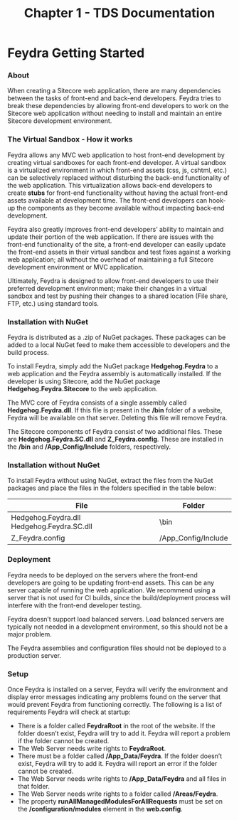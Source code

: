 ﻿---
title: Chapter 1 - TDS Documentation
layout: TdsLayout
---

# Feydra Getting Started

### About
When creating a Sitecore web application, there are many dependencies between the tasks of 
front-end and back-end developers. Feydra tries to break these dependencies by allowing 
front-end developers to work on the Sitecore web application without needing to install 
and maintain an entire Sitecore development environment.

### The Virtual Sandbox - How it works
Feydra allows any MVC web application to host front-end development by creating virtual 
sandboxes for each front-end developer.  A virtual sandbox is a virtualized environment 
in which front-end assets (css, js, cshtml, etc.) can be selectively replaced without 
disturbing the back-end functionality of the web application. This virtualization allows 
back-end developers to create **stubs** for front-end functionality without having the actual 
front-end assets available at development time. The front-end developers can hook-up the 
components as they become available without impacting back-end development.

Feydra also greatly improves front-end developers’ ability to maintain and update their 
portion of the web application. If there are issues with the front-end functionality of 
the site, a front-end developer can easily update the front-end assets in their virtual 
sandbox and test fixes against a working web application; all without the overhead of 
maintaining a full Sitecore development environment or MVC application.

Ultimately, Feydra is designed to allow front-end developers to use their preferred 
development environment; make their changes in a virtual sandbox and test by pushing 
their changes to a shared location (File share, FTP, etc.) using standard tools.

### Installation with NuGet
Feydra is distributed as a .zip of NuGet packages. These packages can be added to a local 
NuGet feed to make them accessible to developers and the build process.

To install Feydra, simply add the NuGet package **Hedgehog.Feydra** to a web application 
and the Feydra assembly is automatically installed. If the developer is using Sitecore, 
add the NuGet package **Hedgehog.Feydra.Sitecore** to the web application.

The MVC core of Feydra consists of a single assembly called **Hedgehog.Feydra.dll**. If 
this file is present in the **/bin** folder of a website, Feydra will be available on that 
server. Deleting this file will remove Feydra.

The Sitecore components of Feydra consist of two additional files. These are 
**Hedgehog.Feydra.SC.dll** and **Z_Feydra.config**. These are installed in the **/bin** and 
**/App_Config/Include** folders, respectively.

### Installation without NuGet
To install Feydra without using NuGet, extract the files from the NuGet packages and place the 
files in the folders specified in the table below:

| File | Folder | 
| ---- | ------ | 
| Hedgehog.Feydra.dll Hedgehog.Feydra.SC.dll | \bin | 
| Z_Feydra.config | /App_Config/Include | 

### Deployment
Feydra needs to be deployed on the servers where the front-end developers are going to 
be updating front-end assets. This can be any server capable of running the web 
application. We recommend using a server that is not used for CI builds, since the 
build/deployment process will interfere with the front-end developer testing.

Feydra doesn’t support load balanced servers. Load balanced servers are typically not 
needed in a development environment, so this should not be a major problem.

The Feydra assemblies and configuration files should not be deployed to a production 
server.

### Setup
Once Feydra is installed on a server, Feydra will verify the environment and display 
error messages indicating any problems found on the server that would prevent Feydra 
from functioning correctly. The following is a list of requirements Feydra will check 
at startup:

- There is a folder called **FeydraRoot** in the root of the website. If the folder 
doesn’t exist, Feydra will try to add it. Feydra will report a problem if the folder 
cannot be created.
- The Web Server needs write rights to **FeydraRoot**.
- There must be a folder called **/App_Data/Feydra**.  If the folder doesn’t exist, 
Feydra will try to add it. Feydra will report an error if the folder cannot be created.
- The Web Server needs write rights to **/App_Data/Feydra** and all files in that folder.
- The Web Server needs write rights to a folder called **/Areas/Feydra**.
- The property **runAllManagedModulesForAllRequests** must be set on the 
**/configuration/modules** element in the **web.config**.


